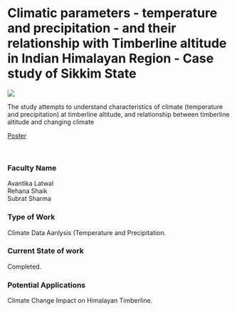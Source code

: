 # Climatic parameters - temperature and precipitation - and their relationship with Timberline altitude in Indian Himalayan Region - Case study of Sikkim State

![](https://i.imgur.com/CwB20wy.png)

The study attempts to understand characteristics of climate (temperature and precipitation) at timberline altitude, and relationship between timberline altitude and changing climate

[Poster](05.%20Climatic%20parameters%20-%20temperature%20and%20precipitation%20-%20and%20their%20relationship%20with%20Timberline%20altitude%20in%20Indian%20Himalayan%20Region%20-%20Case%20study%20of%20Sikkim%20State.pdf)

<br>


### Faculty Name

Avantika Latwal<br>
Rehana Shaik<br>
Subrat Sharma


### Type of Work

Climate Data Aanlysis (Temperature and Precipitation.


### Current State of work

Completed.


### Potential Applications

Climate Change Impact on Himalayan Timberline.

